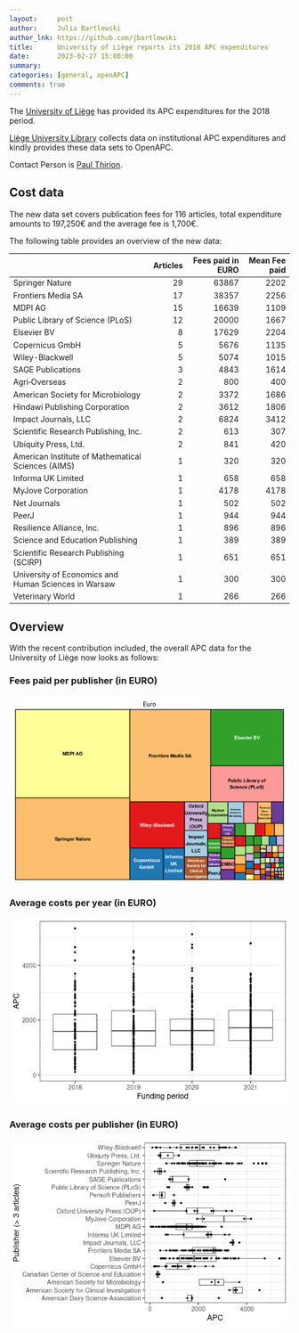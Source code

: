 ```yaml
---
layout:     post
author:     Julia Bartlewski
author_lnk: https://github.com/jbartlewski
title:      University of Liège reports its 2018 APC expenditures
date:       2023-02-27 15:00:00
summary:    
categories: [general, openAPC]
comments: true
---
```





The [University of Liège](https://www.uliege.be/) has provided its APC expenditures for the 2018 period.

[Liège University Library](https://explore.lib.uliege.be/discovery/search?vid=32ULG_INST:ULIEGE&lang=en) collects data on institutional APC expenditures and kindly provides these data sets to OpenAPC.

Contact Person is [Paul Thirion](mailto:Paul.Thirion@uliege.be).

## Cost data



The new data set covers publication fees for 116 articles, total expenditure amounts to 197,250€ and the average fee is 1,700€.

The following table provides an overview of the new data:


|                                                     | Articles| Fees paid in EURO| Mean Fee paid|
|:----------------------------------------------------|--------:|-----------------:|-------------:|
|Springer Nature                                      |       29|             63867|          2202|
|Frontiers Media SA                                   |       17|             38357|          2256|
|MDPI AG                                              |       15|             16639|          1109|
|Public Library of Science (PLoS)                     |       12|             20000|          1667|
|Elsevier BV                                          |        8|             17629|          2204|
|Copernicus GmbH                                      |        5|              5676|          1135|
|Wiley-Blackwell                                      |        5|              5074|          1015|
|SAGE Publications                                    |        3|              4843|          1614|
|Agri‐Overseas                                        |        2|               800|           400|
|American Society for Microbiology                    |        2|              3372|          1686|
|Hindawi Publishing Corporation                       |        2|              3612|          1806|
|Impact Journals, LLC                                 |        2|              6824|          3412|
|Scientific Research Publishing, Inc.                 |        2|               613|           307|
|Ubiquity Press, Ltd.                                 |        2|               841|           420|
|American Institute of Mathematical Sciences (AIMS)   |        1|               320|           320|
|Informa UK Limited                                   |        1|               658|           658|
|MyJove Corporation                                   |        1|              4178|          4178|
|Net Journals                                         |        1|               502|           502|
|PeerJ                                                |        1|               944|           944|
|Resilience Alliance, Inc.                            |        1|               896|           896|
|Science and Education Publishing                     |        1|               389|           389|
|Scientific Research Publishing (SCIRP)               |        1|               651|           651|
|University of Economics and Human Sciences in Warsaw |        1|               300|           300|
|Veterinary World                                     |        1|               266|           266|

## Overview

With the recent contribution included, the overall APC data for the University of Liège now looks as follows:

### Fees paid per publisher (in EURO)

![plot of chunk tree_liege_2023_02_27_full](/figure/tree_liege_2023_02_27_full-1.png)

###  Average costs per year (in EURO)

![plot of chunk box_liege_2023_02_27_year_full](/figure/box_liege_2023_02_27_year_full-1.png)

###  Average costs per publisher (in EURO)

![plot of chunk box_liege_2023_02_27_publisher_full](/figure/box_liege_2023_02_27_publisher_full-1.png)

